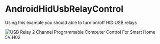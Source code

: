 # AndroidHidUsbRelayControl
Using this example you should able to turn on/off HID USB relays

<img alt="USB Relay 2 Channel Programmable Computer Control For Smart Home 5V H02" src="https://ae01.alicdn.com/kf/HTB1i7UnPVXXXXaRXVXXq6xXFXXXJ/USB-Relay-2-Channel-Programmable-Computer-Control-For-Smart-Home-5V-H02.jpg_50x50.jpg">
